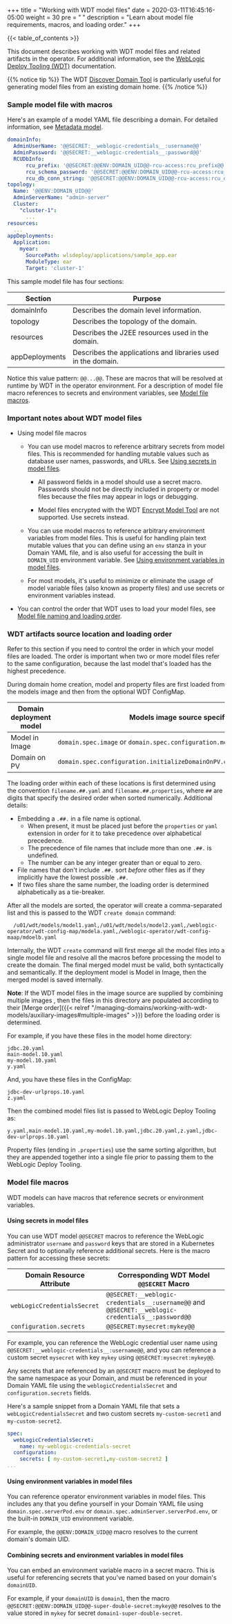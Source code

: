 +++
title = "Working with WDT model files"
date = 2020-03-11T16:45:16-05:00
weight = 30
pre = "<b> </b>"
description = "Learn about model file requirements, macros, and loading order."
+++

{{< table_of_contents >}}


This document describes working with WDT model files and related artifacts in the operator.
For additional information, see the [WebLogic Deploy Tooling (WDT)](https://oracle.github.io/weblogic-deploy-tooling/) documentation.

{{% notice tip %}} The WDT [Discover Domain Tool](https://oracle.github.io/weblogic-deploy-tooling/userguide/tools/discover/) is particularly useful for generating model files from an existing domain home.
{{% /notice %}}

### Sample model file with macros

Here's an example of a model YAML file describing a domain.  For detailed information, see [Metadata model](https://oracle.github.io/weblogic-deploy-tooling/concepts/model/).

```yaml
domainInfo:
  AdminUserName: '@@SECRET:__weblogic-credentials__:username@@'
  AdminPassword: '@@SECRET:__weblogic-credentials__:password@@'
  RCUDbInfo:
      rcu_prefix: '@@SECRET:@@ENV:DOMAIN_UID@@-rcu-access:rcu_prefix@@'
      rcu_schema_password: '@@SECRET:@@ENV:DOMAIN_UID@@-rcu-access:rcu_schema_password@@'
      rcu_db_conn_string: '@@SECRET:@@ENV:DOMAIN_UID@@-rcu-access:rcu_db_conn_string@@'  
topology:
  Name: '@@ENV:DOMAIN_UID@@'
  AdminServerName: "admin-server"
  Cluster:
    "cluster-1":
      ...
resources:
  ...
appDeployments:
  Application:
    myear:
      SourcePath: wlsdeploy/applications/sample_app.ear
      ModuleType: ear
      Target: 'cluster-1'
```

This sample model file has four sections:

| Section    | Purpose                                                    |
|------------|------------------------------------------------------------|
| domainInfo | Describes the domain level information.                     |
| topology   | Describes the topology of the domain.                        |
| resources  | Describes the J2EE resources used in the domain.             |
| appDeployments  | Describes the applications and libraries used in the domain. |

Notice this value pattern: `@@...@@`.  These are macros that will be resolved at runtime by WDT in the operator environment.
For a description of model file macro references to secrets and environment variables, see [Model file macros](#model-file-macros).

### Important notes about WDT model files

  - Using model file macros

    - You can use model macros to reference arbitrary secrets from model files. This is recommended for handling mutable values such as database user names, passwords, and URLs. See [Using secrets in model files](#using-secrets-in-model-files).

      - All password fields in a model should use a secret macro. Passwords should not be directly included in property or model files because the files may appear in logs or debugging.

      - Model files encrypted with the WDT [Encrypt Model Tool](https://oracle.github.io/weblogic-deploy-tooling/userguide/tools/encrypt/) are not supported. Use secrets instead.

    - You can use model macros to reference arbitrary environment variables from model files. This is useful for handling plain text mutable values that you can define using an `env` stanza in your Domain YAML file, and is also useful for accessing the built in `DOMAIN_UID` environment variable. See [Using environment variables in model files](#using-environment-variables-in-model-files).

    - For most models, it's useful to minimize or eliminate the usage of model variable files (also known as property files) and use secrets or environment variables instead.

- You can control the order that WDT uses to load your model files, see [Model file naming and loading order](#model-file-naming-and-loading-order).

### WDT artifacts source location and loading order

Refer to this section if you need to control the order in which your model files are loaded.  The order is important when two or more model files refer to the same configuration, because the last model that's loaded has the highest precedence.

During domain home creation, model and property files are first loaded from the models image and then from the optional
WDT ConfigMap.

| Domain deployment model | Models image source specification                                           | Optional WDT ConfigMap specification                                      |
|-------------------------|------------------------------------------------------------------------------|--------------------------------------------------------------------------|
| Model in Image          | `domain.spec.image` or `domain.spec.configuration.model.auxiliaryImages`   | `domain.spec.configuration.model.configMap`                                 |
| Domain on PV            | `domain.spec.configuration.initializeDomainOnPV.domain.domainCreationImages`  | `domain.spec.configuration.initializeDomainOnPV.domain.domainCreationConfigMap`|

The loading order within each of these locations is first determined using the convention `filename.##.yaml` and `filename.##.properties`, where `##` are digits that specify the desired order when sorted numerically. Additional details:

 * Embedding a `.##.` in a file name is optional.
   * When present, it must be placed just before the `properties` or `yaml` extension in order for it to take precedence over alphabetical precedence.
   * The precedence of file names that include more than one `.##.` is undefined.
   * The number can be any integer greater than or equal to zero.
 * File names that don't include `.##.` sort _before_ other files as if they implicitly have the lowest possible `.##.`  
 * If two files share the same number, the loading order is determined alphabetically as a tie-breaker.

After all the models are sorted, the operator will create a comma-separated list and this is passed to the WDT `create domain` command:

```
  /u01/wdt/models/model1.yaml,/u01/wdt/models/model2.yaml,/weblogic-operator/wdt-config-map/modela.yaml,/weblogic-operator/wdt-config-maap/mdoelb.yaml
```

Internally, the WDT `create` command will first merge all the model files into a single model file and resolve all the macros before processing the model
to create the domain.  The final merged model must be valid, both syntactically and semantically.  If
the deployment model is Model in Image, then the merged model is saved internally.


**Note**: If the WDT model files in the image source are supplied by combining multiple images ,
then the files in this directory are populated according to their
[Merge order]({{< relref "/managing-domains/working-with-wdt-models/auxiliary-images#multiple-images" >}})
before the loading order is determined.

For example, if you have these files in the model home directory:

```
jdbc.20.yaml
main-model.10.yaml
my-model.10.yaml
y.yaml  
```

And, you have these files in the ConfigMap:

```
jdbc-dev-urlprops.10.yaml
z.yaml
```

Then the combined model files list is passed to WebLogic Deploy Tooling as:

```
y.yaml,main-model.10.yaml,my-model.10.yaml,jdbc.20.yaml,z.yaml,jdbc-dev-urlprops.10.yaml
```

Property files (ending in `.properties`) use the same sorting algorithm, but they are appended together into a single file prior to passing them to the WebLogic Deploy Tooling.

### Model file macros

WDT models can have macros that reference secrets or environment variables.

#### Using secrets in model files

You can use WDT model `@@SECRET` macros to reference the WebLogic administrator `username` and `password` keys that are stored in a Kubernetes Secret and to optionally reference additional secrets. Here is the macro pattern for accessing these secrets:


  |Domain Resource Attribute|Corresponding WDT Model `@@SECRET` Macro|
  |---------------------|-------------|
  |`webLogicCredentialsSecret`|`@@SECRET:__weblogic-credentials__:username@@` and `@@SECRET:__weblogic-credentials__:password@@`|
  |`configuration.secrets`|`@@SECRET:mysecret:mykey@@`|

For example, you can reference the WebLogic credential user name using `@@SECRET:__weblogic-credentials__:username@@`, and you can reference a custom secret `mysecret` with key `mykey` using `@@SECRET:mysecret:mykey@@`.

Any secrets that are referenced by an `@@SECRET` macro must be deployed to the same namespace as your Domain, and must be referenced in your Domain YAML file using the `weblogicCredentialsSecret` and `configuration.secrets` fields.

Here's a sample snippet from a Domain YAML file that sets a `webLogicCredentialsSecret` and two custom secrets `my-custom-secret1` and `my-custom-secret2`.

  ```yaml
  spec:
    webLogicCredentialsSecret:
      name: my-weblogic-credentials-secret
    configuration:
      secrets: [ my-custom-secret1,my-custom-secret2 ]
  ...
  ```

#### Using environment variables in model files

You can reference operator environment variables in model files. This includes any that you define yourself in your
Domain YAML file using `domain.spec.serverPod.env` or `domain.spec.adminServer.serverPod.env`, or the built-in `DOMAIN_UID` environment variable.

For example, the `@@ENV:DOMAIN_UID@@` macro resolves to the current domain's domain UID.

#### Combining secrets and environment variables in model files

You can embed an environment variable macro in a secret macro. This is useful for referencing secrets that you've named based on your domain's `domainUID`.

For example, if your `domainUID` is `domain1`, then the macro `@@SECRET:@@ENV:DOMAIN_UID@@-super-double-secret:mykey@@` resolves to the value stored in `mykey` for secret `domain1-super-double-secret`.
